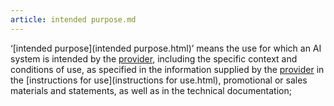 ```yaml
---
article: intended purpose.md
---
```


‘[intended purpose](intended purpose.html)’ means the use for which an AI system is intended by the [provider](provider.html), including the specific context and conditions of use, as specified in the information supplied by the [provider](provider.html) in the [instructions for use](instructions for use.html), promotional or sales materials and statements, as well as in the technical documentation;